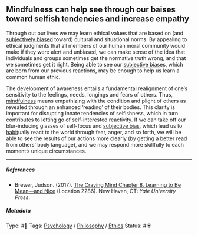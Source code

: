 ## Mindfulness can help see through our baises toward selfish tendencies and increase empathy

Through out our lives we may learn ethical values that are based on (and [subjectively biased](Subjective%20bias.md) toward) cultural and situational norms. By appealing to ethical judgments that all members of our human moral community would make if they were alert and unbiased, we can make sense of the idea that individuals and groups sometimes get the normative truth wrong, and that we sometimes get it right. Being able to see our [subjective bias](Subjective%20bias.md)es, which are born from our previous reactions, may be enough to help us learn a common human ethic.

The development of awareness entails a fundamental realignment of one’s sensitivity to the feelings, needs, longings and fears of others. Thus, [mindfulness](Mindfulness.md) means empathizing with the condition and plight of others as revealed through an enhanced ‘reading’ of their bodies. This clarity is important for disrupting innate tendencies of selfishness, which in turn contributes to letting go of self-interested reactivity. If we can take off our blur-inducing glasses of self-focus and [subjective bias](Subjective%20bias.md), which lead us to [habit](Habit.md)ually react to the world through fear, anger, and so forth, we will be able to see the results of our actions more clearly (by getting a better read from others’ body language), and we may respond more skillfully to each moment’s unique circumstances.

---

##### References

* Brewer, Judson. (2017). [The Craving Mind Chapter 8. Learning to Be Mean—and Nice](The%20Craving%20Mind%20Chapter%208.%20Learning%20to%20Be%20Mean%E2%80%94and%20Nice.md) (Location 2286). New Haven, CT: *Yale University Press*.

##### Metadata

Type: #🔴 
Tags: [Psychology](Psychology.md) / [Philosophy](Philosophy.md) / [Ethics](Ethics.md)
Status: #☀️ 
